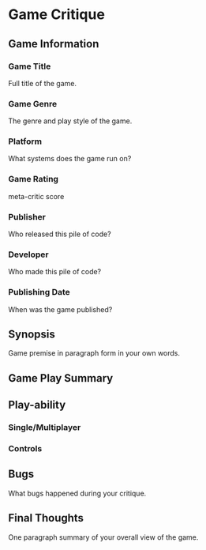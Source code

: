 # Game Critique

## Game Information

### Game Title

Full title of the game.

### Game Genre

The genre and play style of the game.

### Platform

What systems does the game run on?

### Game Rating

meta-critic score

### Publisher

Who released this pile of code?

### Developer

Who made this pile of code?

### Publishing Date

When was the game published?

## Synopsis

Game premise in paragraph form in your own words.

## Game Play Summary

## Play-ability

### Single/Multiplayer

### Controls

## Bugs

What bugs happened during your critique.

## Final Thoughts

One paragraph summary of your overall view of the game.
